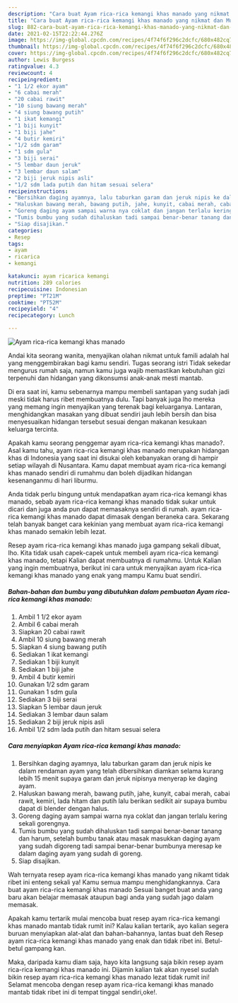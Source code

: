 ```yaml
---
description: "Cara buat Ayam rica-rica kemangi khas manado yang nikmat dan Mudah Dibuat"
title: "Cara buat Ayam rica-rica kemangi khas manado yang nikmat dan Mudah Dibuat"
slug: 882-cara-buat-ayam-rica-rica-kemangi-khas-manado-yang-nikmat-dan-mudah-dibuat
date: 2021-02-15T22:22:44.276Z
image: https://img-global.cpcdn.com/recipes/4f74f6f296c2dcfc/680x482cq70/ayam-rica-rica-kemangi-khas-manado-foto-resep-utama.jpg
thumbnail: https://img-global.cpcdn.com/recipes/4f74f6f296c2dcfc/680x482cq70/ayam-rica-rica-kemangi-khas-manado-foto-resep-utama.jpg
cover: https://img-global.cpcdn.com/recipes/4f74f6f296c2dcfc/680x482cq70/ayam-rica-rica-kemangi-khas-manado-foto-resep-utama.jpg
author: Lewis Burgess
ratingvalue: 4.3
reviewcount: 4
recipeingredient:
- "1 1/2 ekor ayam"
- "6 cabai merah"
- "20 cabai rawit"
- "10 siung bawang merah"
- "4 siung bawang putih"
- "1 ikat kemangi"
- "1 biji kunyit"
- "1 biji jahe"
- "4 butir kemiri"
- "1/2 sdm garam"
- "1 sdm gula"
- "3 biji serai"
- "5 lembar daun jeruk"
- "3 lembar daun salam"
- "2 biji jeruk nipis asli"
- "1/2 sdm lada putih dan hitam sesuai selera"
recipeinstructions:
- "Bersihkan daging ayamnya, lalu taburkan garam dan jeruk nipis ke dalam rendaman ayam yang telah dibersihkan diamkan selama kurang lebih 15 menit supaya garam dan jeruk nipisnya menyerap ke daging ayam."
- "Haluskan bawang merah, bawang putih, jahe, kunyit, cabai merah, cabai rawit, kemiri, lada hitam dan putih lalu berikan sedikit air supaya bumbu dapat di blender dengan halus."
- "Goreng daging ayam sampai warna nya coklat dan jangan terlalu kering sekali gorengnya."
- "Tumis bumbu yang sudah dihaluskan tadi sampai benar-benar tanang dan harum, setelah bumbu tanak atau masak masukkan daging ayam yang sudah digoreng tadi sampai benar-benar bumbunya meresap ke dalam daging ayam yang sudah di goreng."
- "Siap disajikan."
categories:
- Resep
tags:
- ayam
- ricarica
- kemangi

katakunci: ayam ricarica kemangi 
nutrition: 289 calories
recipecuisine: Indonesian
preptime: "PT21M"
cooktime: "PT52M"
recipeyield: "4"
recipecategory: Lunch

---
```



![Ayam rica-rica kemangi khas manado](https://img-global.cpcdn.com/recipes/4f74f6f296c2dcfc/680x482cq70/ayam-rica-rica-kemangi-khas-manado-foto-resep-utama.jpg)

Andai kita seorang wanita, menyajikan olahan nikmat untuk famili adalah hal yang menggembirakan bagi kamu sendiri. Tugas seorang istri Tidak sekedar mengurus rumah saja, namun kamu juga wajib memastikan kebutuhan gizi terpenuhi dan hidangan yang dikonsumsi anak-anak mesti mantab.

Di era  saat ini, kamu sebenarnya mampu membeli santapan yang sudah jadi meski tidak harus ribet membuatnya dulu. Tapi banyak juga lho mereka yang memang ingin menyajikan yang terenak bagi keluarganya. Lantaran, menghidangkan masakan yang dibuat sendiri jauh lebih bersih dan bisa menyesuaikan hidangan tersebut sesuai dengan makanan kesukaan keluarga tercinta. 



Apakah kamu seorang penggemar ayam rica-rica kemangi khas manado?. Asal kamu tahu, ayam rica-rica kemangi khas manado merupakan hidangan khas di Indonesia yang saat ini disukai oleh kebanyakan orang di hampir setiap wilayah di Nusantara. Kamu dapat membuat ayam rica-rica kemangi khas manado sendiri di rumahmu dan boleh dijadikan hidangan kesenanganmu di hari liburmu.

Anda tidak perlu bingung untuk mendapatkan ayam rica-rica kemangi khas manado, sebab ayam rica-rica kemangi khas manado tidak sukar untuk dicari dan juga anda pun dapat memasaknya sendiri di rumah. ayam rica-rica kemangi khas manado dapat dimasak dengan beraneka cara. Sekarang telah banyak banget cara kekinian yang membuat ayam rica-rica kemangi khas manado semakin lebih lezat.

Resep ayam rica-rica kemangi khas manado juga gampang sekali dibuat, lho. Kita tidak usah capek-capek untuk membeli ayam rica-rica kemangi khas manado, tetapi Kalian dapat membuatnya di rumahmu. Untuk Kalian yang ingin membuatnya, berikut ini cara untuk menyajikan ayam rica-rica kemangi khas manado yang enak yang mampu Kamu buat sendiri.

<!--inarticleads1-->

##### Bahan-bahan dan bumbu yang dibutuhkan dalam pembuatan Ayam rica-rica kemangi khas manado:

1. Ambil 1 1/2 ekor ayam
1. Ambil 6 cabai merah
1. Siapkan 20 cabai rawit
1. Ambil 10 siung bawang merah
1. Siapkan 4 siung bawang putih
1. Sediakan 1 ikat kemangi
1. Sediakan 1 biji kunyit
1. Sediakan 1 biji jahe
1. Ambil 4 butir kemiri
1. Gunakan 1/2 sdm garam
1. Gunakan 1 sdm gula
1. Sediakan 3 biji serai
1. Siapkan 5 lembar daun jeruk
1. Sediakan 3 lembar daun salam
1. Sediakan 2 biji jeruk nipis asli
1. Ambil 1/2 sdm lada putih dan hitam sesuai selera




<!--inarticleads2-->

##### Cara menyiapkan Ayam rica-rica kemangi khas manado:

1. Bersihkan daging ayamnya, lalu taburkan garam dan jeruk nipis ke dalam rendaman ayam yang telah dibersihkan diamkan selama kurang lebih 15 menit supaya garam dan jeruk nipisnya menyerap ke daging ayam.
1. Haluskan bawang merah, bawang putih, jahe, kunyit, cabai merah, cabai rawit, kemiri, lada hitam dan putih lalu berikan sedikit air supaya bumbu dapat di blender dengan halus.
1. Goreng daging ayam sampai warna nya coklat dan jangan terlalu kering sekali gorengnya.
1. Tumis bumbu yang sudah dihaluskan tadi sampai benar-benar tanang dan harum, setelah bumbu tanak atau masak masukkan daging ayam yang sudah digoreng tadi sampai benar-benar bumbunya meresap ke dalam daging ayam yang sudah di goreng.
1. Siap disajikan.




Wah ternyata resep ayam rica-rica kemangi khas manado yang nikamt tidak ribet ini enteng sekali ya! Kamu semua mampu menghidangkannya. Cara buat ayam rica-rica kemangi khas manado Sesuai banget buat anda yang baru akan belajar memasak ataupun bagi anda yang sudah jago dalam memasak.

Apakah kamu tertarik mulai mencoba buat resep ayam rica-rica kemangi khas manado mantab tidak rumit ini? Kalau kalian tertarik, ayo kalian segera buruan menyiapkan alat-alat dan bahan-bahannya, lantas buat deh Resep ayam rica-rica kemangi khas manado yang enak dan tidak ribet ini. Betul-betul gampang kan. 

Maka, daripada kamu diam saja, hayo kita langsung saja bikin resep ayam rica-rica kemangi khas manado ini. Dijamin kalian tak akan nyesel sudah bikin resep ayam rica-rica kemangi khas manado lezat tidak rumit ini! Selamat mencoba dengan resep ayam rica-rica kemangi khas manado mantab tidak ribet ini di tempat tinggal sendiri,oke!.


